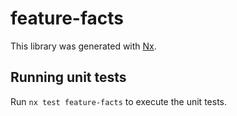 # feature-facts

This library was generated with [Nx](https://nx.dev).

## Running unit tests

Run `nx test feature-facts` to execute the unit tests.
